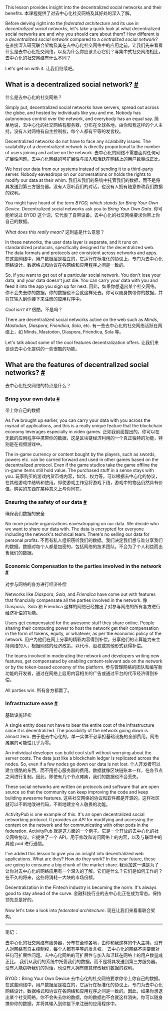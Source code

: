 This lesson provides insight into the decentralized social networks and their benefits.
本课程提供了对去中心化社交网络及其好处的深入了解。

Before delving right into the _federated architecture_ and its use in _decentralized social networks_, let's take a quick look at what decentralized social networks are and why you should care about them? How different is a _decentralized social network_ compared to a _centralized social network_?
在直接深入研究联合架构及其在去中心化社交网络中的应用之前，让我们先来看看什么是去中心化社交网络，以及为什么你应该关心它们？与集中式社交网络相比，去中心化的社交网络有什么不同？

Let's get on with it.
让我们继续吧。

## What is a decentralized social network? [#](https://www.educative.io/courses/web-application-software-architecture-101/gxGPOmK3BWG#What-is-a-decentralized-social-network?)
什么是去中心化的社交网络？

Simply put, decentralized social networks have servers, spread out across the globe, and hosted by individuals like you and me. Nobody has autonomous control over the network, and everybody has an equal say.
简单地说，去中心化的社交网络有服务器，分布在全球各地，由你和我这样的个人主持。没有人对网络有自主控制权，每个人都有平等的发言权。

Decentralized networks do not have to face any scalability issues. The scalability of a decentralized network is directly proportional to the number of users joining and active on the network.
去中心化的网络不需要面对任何可扩展性问题。去中心化网络的可扩展性与加入和活跃在网络上的用户数量成正比。

We host our data from our systems instead of sending it to a third-party server. Nobody eavesdrops on our conversations or holds the rights to modify our data at their whim.
我们从我们的系统中托管我们的数据，而不是将其发送到第三方服务器。没有人窃听我们的对话，也没有人拥有随意修改我们数据的权利。

You might have heard of the term _BYOD, which stands for Bring Your Own Device_. Decentralized social networks ask you to _Bring Your Own Data_.
你可能听说过 BYOD 这个词，它代表了自带设备。去中心化的社交网络要求你带上你自己的数据。

_What does this really mean?_
这到底是什么意思？

In these networks, the user data layer is separate, and it runs on standardized protocols, specifically designed for the decentralized web. The data formats and protocols are consistent across networks and apps.
在这些网络中，用户数据层是独立的，它运行在标准化的协议上，专门为去中心化网络设计。数据格式和协议在各网络和应用程序之间是一致的。

So, if you want to get out of a particular social network. You don't lose your data, and your data doesn't just die. You can carry your data with you and feed it into the app you sign up for next.
因此，如果你想退出某个社交网络。你不会失去你的数据，你的数据也不会就这样死去。你可以随身携带你的数据，并将其输入到你接下来注册的应用程序中。

_Cool isn't it?_
很酷，不是吗？

There are decentralized social networks active on the web such as _Minds_, _Mastodon_, _Diaspora_, _Friendica_, _Sola_, etc.
有一些去中心化的社交网络活跃在网络上，如 Minds, Mastodon, Diaspora, Friendica, Sola 等。

Let's talk about some of the cool features decentralization offers.
让我们来谈谈去中心化提供的一些很酷的功能。

## What are the features of decentralized social networks? [#](https://www.educative.io/courses/web-application-software-architecture-101/gxGPOmK3BWG#What-are-the-features-of-decentralized-social-networks?)
去中心化社交网络的特点是什么？

### Bring your own data [#](https://www.educative.io/courses/web-application-software-architecture-101/gxGPOmK3BWG#Bring-your-own-data)
带上你自己的数据

As I've brought up earlier, you can carry your data with you across the myriad of applications, and this is a really unique feature that the blockchain economy leverages especially in video games.
正如我前面提出的，你可以在无数的应用程序中携带你的数据，这是区块链经济利用的一个真正独特的功能，特别是在视频游戏中。

The in-game currency or content bought by the players, such as swords, powers etc. can be carried forward and used in other games based on the decentralized protocol. Even if the game studios take the game offline the in-game items still hold value. The purchased stuff in a sense stays with you.
玩家购买的游戏内货币或内容，如剑、权力等，可以根据去中心化的协议，在其他游戏中结转和使用。即使游戏工作室将游戏下线，游戏中的物品仍然具有价值。购买的东西在某种意义上与你同在。

### Ensuring the safety of our data [#](https://www.educative.io/courses/web-application-software-architecture-101/gxGPOmK3BWG#Ensuring-the-safety-of-our-data)
确保我们数据的安全

No more private organizations eavesdropping on our data. We decide who we want to share our data with. The data is encrypted for everyone including the network's technical team. There's no selling our data for personal profits.
不再有私人组织窃听我们的数据。我们决定我们想与谁分享我们的数据。数据对每个人都是加密的，包括网络的技术团队。不会为了个人利益而出售我们的数据。

### Economic Compensation to the parties involved in the network [#](https://www.educative.io/courses/web-application-software-architecture-101/gxGPOmK3BWG#Economic-Compensation-to-the-parties-involved-in-the-network)
对参与网络的各方进行经济补偿

Networks like _Diaspora_, _Sola_, and _Friendica_ have come out with features that financially compensate all the parties involved in the network.
像 Diaspora、Sola 和 Friendica 这样的网络已经推出了对参与网络的所有各方进行经济补偿的功能。

Users get compensated for the awesome stuff they share online. People sharing their computing power to host the network get their compensation in the form of tokens, equity, or whatever, as per the economic policy of the network.
用户为他们在网上分享的精彩内容得到补偿。分享他们的计算能力来主持网络的人，根据网络的经济政策，以代币、股权或其他形式获得补偿。

The teams involved in moderating the network and developers writing new features, get compensated by enabling content-relevant ads on the network or by the token-based economy of the platform.
参与管理网络的团队和编写新功能的开发者，通过在网络上启用内容相关的广告或通过平台的代币经济得到补偿。

All parties win.
所有各方都赢了。

### Infrastructure ease [#](https://www.educative.io/courses/web-application-software-architecture-101/gxGPOmK3BWG#Infrastructure-ease)
基础设施轻松

A single entity does not have to bear the entire cost of the infrastructure since it is decentralized. The possibility of the network going down is almost zero.
由于是去中心化的，单一实体不必承担基础设施的全部费用。网络瘫痪的可能性几乎为零。

An individual developer can build cool stuff without worrying about the server costs. The data just like a blockchain ledger is replicated across the nodes. So, even if a few nodes go down our data is not lost.
个人开发者可以建立很酷的东西，而不用担心服务器的费用。数据就像区块链账本一样，在各节点之间进行复制。因此，即使有几个节点瘫痪，我们的数据也不会丢失。

These social networks are written on protocols and software that are open source so that the community can keep improving the code and keep building awesome features.
这些社交网络的协议和软件都是开源的，这样社区就可以不断地改进代码，不断地建立令人敬畏的功能。

_ActivityPub_ is one example of this. It's an open decentralized social networking protocol. It provides an _API_ for modifying and accessing the content on the network and for communicating with other pods in the federation.
ActivityPub 就是这方面的一个例子。它是一个开放的去中心化的社交网络协议。它提供了一个 API，用于修改和访问网络上的内容，以及与联盟中的其他 pod 进行通信。

I've added this lesson to give you an insight into decentralized web applications. What are they? How do they work? In the near future, these are going to consume a big chunk of the market share.
我添加这一课是为了让你对去中心化的网络应用有一个深入的了解。它们是什么？它们是如何工作的？在不久的将来，这些将消耗一大块的市场份额。

Decentralization in the Fintech industry is becoming the norm. It's always good to stay ahead of the curve.
金融科技行业的去中心化正在成为常态。保持领先总是好的。

Now let's take a look into _federated architecture_.
现在让我们来看看联合架构。

---

笔记：

去中心化的社交网络有服务器，分布在全球各地，由你和我这样的**个人**主持。没有人对网络有自主控制权，每个人都有平等的发言权。
去中心化的网络不需要面对任何可扩展性问题。去中心化网络的可扩展性与加入和活跃在网络上的用户数量成正比。
我们从我们的系统中托管我们的数据，而不是将其发送到第三方服务器。没有人能窃听我们的对话，也没有人拥有随意修改我们数据的权利。

BYOD：Bring Your Own Device
去中心化的社交网络要求你带上你自己的数据。在这些网络中，用户数据层是独立的，它运行在标准化的协议上，专门为去中心化网络设计。数据格式和协议在各网络和应用程序之间是一致的。因此，如果你想退出某个社交网络。你不会失去你的数据，你的数据也不会就这样消失。你可以随身携带你的数据，并将其输入到你接下来注册的应用程序中。
